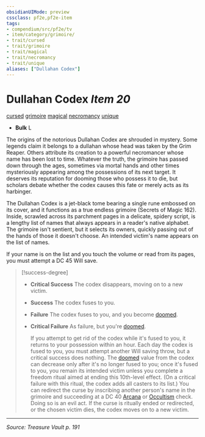 ```yaml
---
obsidianUIMode: preview
cssclass: pf2e,pf2e-item
tags:
- compendium/src/pf2e/tv
- item/category/grimoire/
- trait/cursed
- trait/grimoire
- trait/magical
- trait/necromancy
- trait/unique
aliases: ["Dullahan Codex"]
---
```

# Dullahan Codex *Item 20*  
[cursed](cursed-gmg.md "Cursed Item Trait")  [grimoire](grimoire-som.md "Grimoire Item Trait")  [magical](magical.md "Magical Item Trait")  [necromancy](necromancy.md "Necromancy School Trait")  [unique](unique.md "Unique Rarity Trait")  

- **Bulk** L

The origins of the notorious Dullahan Codex are shrouded in mystery. Some legends claim it belongs to a dullahan whose head was taken by the Grim Reaper. Others attribute its creation to a powerful necromancer whose name has been lost to time. Whatever the truth, the grimoire has passed down through the ages, sometimes via mortal hands and other times mysteriously appearing among the possessions of its next target. It deserves its reputation for dooming those who possess it to die, but scholars debate whether the codex causes this fate or merely acts as its harbinger.

The Dullahan Codex is a jet-black tome bearing a single rune embossed on its cover, and it functions as a true endless grimoire (Secrets of Magic 162). Inside, scrawled across its parchment pages in a delicate, spidery script, is a lengthy list of names that always appears in a reader's native alphabet. The grimoire isn't sentient, but it selects its owners, quickly passing out of the hands of those it doesn't choose. An intended victim's name appears on the list of names.

If your name is on the list and you touch the volume or read from its pages, you must attempt a DC 45 Will save.

> [!success-degree] 
> - **Critical Success** The codex disappears, moving on to a new victim.
> - **Success** The codex fuses to you.
> - **Failure** The codex fuses to you, and you become [doomed](conditions.md#Doomed).
> - **Critical Failure** As failure, but you're [doomed](conditions.md#Doomed).
>
>    If you attempt to get rid of the codex while it's fused to you, it returns to your possession within an hour. Each day the codex is fused to you, you must attempt another Will saving throw, but a critical success does nothing. The [doomed](conditions.md#Doomed) value from the codex can decrease only after it's no longer fused to you; once it's fused to you, you remain its intended victim unless you complete a freedom ritual aimed at ending this 10th-level effect. (On a critical failure with this ritual, the codex adds all casters to its list.) You can redirect the curse by inscribing another person's name in the grimoire and succeeding at a DC 40 [Arcana](skills.md#Arcana) or [Occultism](skills.md#Occultism) check. Doing so is an evil act. If the curse is ritually ended or redirected, or the chosen victim dies, the codex moves on to a new victim.


---
*Source: Treasure Vault p. 191*